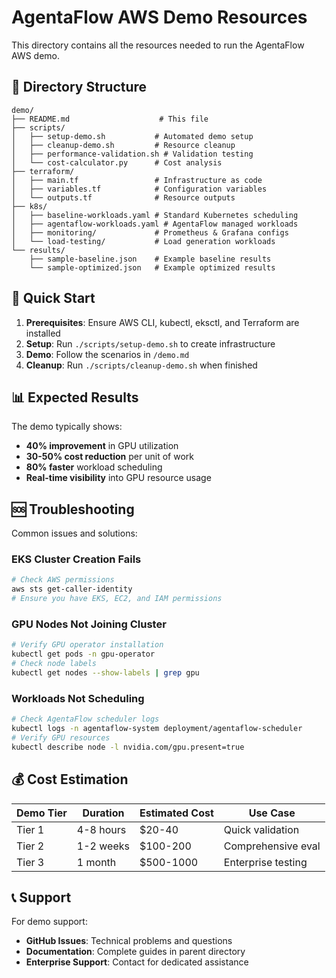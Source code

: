 # AgentaFlow AWS Demo Resources

This directory contains all the resources needed to run the AgentaFlow AWS demo.

## 📁 Directory Structure

```
demo/
├── README.md                    # This file
├── scripts/
│   ├── setup-demo.sh           # Automated demo setup
│   ├── cleanup-demo.sh         # Resource cleanup
│   ├── performance-validation.sh # Validation testing
│   └── cost-calculator.py      # Cost analysis
├── terraform/
│   ├── main.tf                 # Infrastructure as code
│   ├── variables.tf            # Configuration variables
│   └── outputs.tf              # Resource outputs
├── k8s/
│   ├── baseline-workloads.yaml # Standard Kubernetes scheduling
│   ├── agentaflow-workloads.yaml # AgentaFlow managed workloads
│   ├── monitoring/             # Prometheus & Grafana configs
│   └── load-testing/           # Load generation workloads
└── results/
    ├── sample-baseline.json    # Example baseline results
    └── sample-optimized.json   # Example optimized results
```

## 🚀 Quick Start

1. **Prerequisites**: Ensure AWS CLI, kubectl, eksctl, and Terraform are installed
2. **Setup**: Run `./scripts/setup-demo.sh` to create infrastructure
3. **Demo**: Follow the scenarios in `/demo.md`  
4. **Cleanup**: Run `./scripts/cleanup-demo.sh` when finished

## 📊 Expected Results

The demo typically shows:
- **40% improvement** in GPU utilization
- **30-50% cost reduction** per unit of work
- **80% faster** workload scheduling
- **Real-time visibility** into GPU resource usage

## 🆘 Troubleshooting

Common issues and solutions:

### EKS Cluster Creation Fails
```bash
# Check AWS permissions
aws sts get-caller-identity
# Ensure you have EKS, EC2, and IAM permissions
```

### GPU Nodes Not Joining Cluster
```bash
# Verify GPU operator installation
kubectl get pods -n gpu-operator
# Check node labels
kubectl get nodes --show-labels | grep gpu
```

### Workloads Not Scheduling
```bash
# Check AgentaFlow scheduler logs
kubectl logs -n agentaflow-system deployment/agentaflow-scheduler
# Verify GPU resources
kubectl describe node -l nvidia.com/gpu.present=true
```

## 💰 Cost Estimation

| Demo Tier | Duration | Estimated Cost | Use Case |
|-----------|----------|----------------|----------|
| Tier 1 | 4-8 hours | $20-40 | Quick validation |
| Tier 2 | 1-2 weeks | $100-200 | Comprehensive eval |
| Tier 3 | 1 month | $500-1000 | Enterprise testing |

## 📞 Support

For demo support:
- **GitHub Issues**: Technical problems and questions
- **Documentation**: Complete guides in parent directory
- **Enterprise Support**: Contact for dedicated assistance